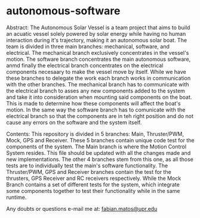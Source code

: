 # autonomous-software


Abstract:
  The Autonomous Solar Vessel is a team  project that aims to build an acuatic vessel solely powered by solar energy while having no human interaction during it's trajectory, making it an autonomous solar boat. The team is divided in three main branches: mechanical, software, and electrical. The mechanical branch exclusively concentrates in the vessel's motion. The software branch concentrates the main autonomous software, anmd finally the electrical branch concentrates on the electrical components necesaary to make the vessel move by itself. While we have these branches to delegate the work each branch works in communication with the other branches. The mechanical branch has to communicate with the electrical branch to asses any new components added to the system and take it into consideration when mounting said components on the boat. This is made to determine how these components will affect the boat's motion. In the same way the software branch has to comunicate with the electrical branch so that the components are in teh right position and do not cause any errors on the software and the system itself. 
  

Contents:
  This repository is divided in 5 branches: Main, Thruster/PWM, Mock, GPS and Receiver. These 5 branches contain unique code test for the components of the system. The Main branch is where the Motion Control System resides. This file should be updated with all the changes made and new implementations. The other 4 branches stem from this one, as all those tests are to individually test the main's software functionality. The Thruster/PWM, GPS and Receiver branches contain the test for the thrusters, GPS Receiver and RC receivers respectively. While the Mock Branch contains a set of different tests for the system, which integrate some components together to test their functionality while in the same runtime.  
  
  
  Any doubts or questions e-mail me at: fabian.matos@upr.edu
  
